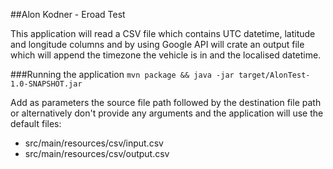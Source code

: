 ##Alon Kodner - Eroad Test

This application will read a CSV file which contains UTC datetime, latitude and longitude columns and by using Google API will crate an output file which will append the timezone the vehicle is in and the localised datetime.

###Running the application
`mvn package && java -jar target/AlonTest-1.0-SNAPSHOT.jar`

Add as parameters the source file path followed by the destination file path or alternatively don't provide any arguments and the application will use the default files: 
* src/main/resources/csv/input.csv
* src/main/resources/csv/output.csv